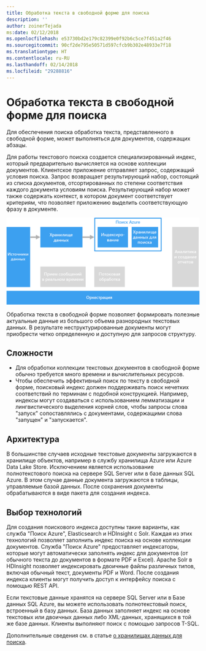 ```yaml
---
title: Обработка текста в свободной форме для поиска
description: ''
author: zoinerTejada
ms:date: 02/12/2018
ms.openlocfilehash: e53730bd2e179c82399e0f92b6c5ce7f451a2f46
ms.sourcegitcommit: 90cf2de795e50571d597cfcb9b302e48933e7f18
ms.translationtype: HT
ms.contentlocale: ru-RU
ms.lasthandoff: 02/14/2018
ms.locfileid: "29288816"
---
```

# <a name="processing-free-form-text-for-search"></a>Обработка текста в свободной форме для поиска

Для обеспечения поиска обработка текста, представленного в свободной форме, может выполняться для документов, содержащих абзацы.

Для работы текстового поиска создается специализированный индекс, который предварительно вычисляется на основе коллекции документов. Клиентское приложение отправляет запрос, содержащий условия поиска. Запрос возвращает результирующий набор, состоящий из списка документов, отсортированных по степени соответствия каждого документа условиям поиска. Результирующий набор может также содержать контекст, в котором документ соответствует критериям, что позволяет приложению выделить соответствующую фразу в документе. 

![](./images/search-pipeline.png)

Обработка текста в свободной форме позволяет формировать полезные актуальные данные из большого объема разнородных текстовых данных. В результате неструктурированные документы могут приобрести четко определенную и доступную для запросов структуру.


## <a name="challenges"></a>Сложности

- Для обработки коллекции текстовых документов в свободной форме обычно требуется много времени и вычислительных ресурсов.
- Чтобы обеспечить эффективный поиск по тексту в свободной форме, поисковый индекс должен поддерживать поиск нечетких соответствий по терминам с подобной конструкцией. Например, индексы могут создаваться с использованием лемматизации и лингвистического выделения корней слов, чтобы запросы слова "запуск" сопоставлялись с документами, содержащими слова "запущен" и "запускается".

## <a name="architecture"></a>Архитектура

В большинстве случаев исходные текстовые документы загружаются в хранилище объектов, например в службу хранилища Azure или Azure Data Lake Store. Исключением является использование полнотекстового поиска на сервере SQL Server или в базе данных SQL Azure. В этом случае данные документа загружаются в таблицы, управляемые базой данных. После сохранения документы обрабатываются в виде пакета для создания индекса.

## <a name="technology-choices"></a>Выбор технологий

Для создания поискового индекса доступны такие варианты, как служба "Поиск Azure", Elasticsearch и HDInsight с Solr. Каждая из этих технологий позволяет заполнить индекс поиска на основе коллекции документов. Служба "Поиск Azure" предоставляет индексаторы, которые могут автоматически заполнять индекс для документов (от обычного текста до документов в формате PDF и Excel). Apache Solr в HDInsight позволяет индексировать двоичные файлы различных типов, включая обычный текст, документы PDF и Word. После создания индекса клиенты могут получить доступ к интерфейсу поиска с помощью REST API. 

Если текстовые данные хранятся на сервере SQL Server или в Базе данных SQL Azure, вы можете использовать полнотекстовый поиск, встроенный в базу данных. База данных заполняет индекс на основе текстовых или двоичных данных либо XML-данных, хранящихся в той же базе данных. Клиенты выполняют поиск с помощью запросов T-SQL. 

Дополнительные сведения см. в статье [о хранилищах данных для поиска](../technology-choices/search-options.md).
